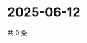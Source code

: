 # 2025-06-12

共 0 条

<!-- BEGIN ZHIHUVIDEO -->
<!-- 最后更新时间 Thu Jun 12 2025 02:16:12 GMT+0800 (China Standard Time) -->

<!-- END ZHIHUVIDEO -->
